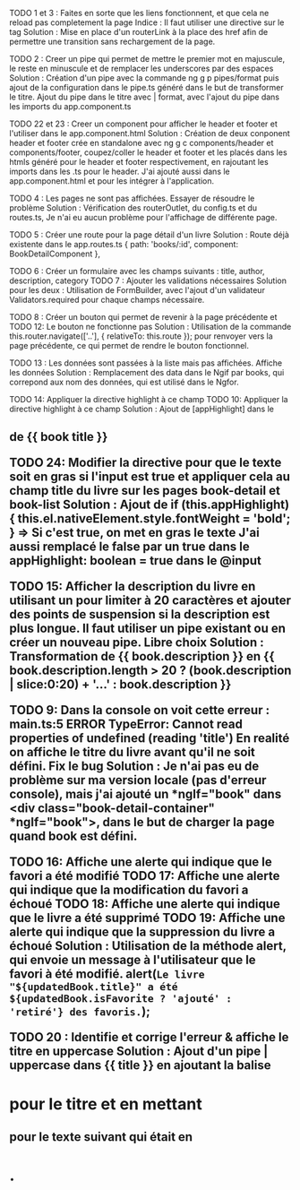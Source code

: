 TODO 1 et 3 : Faites en sorte que les liens fonctionnent, et que cela ne reload pas completement la page
Indice : Il faut utiliser une directive sur le tag <a>
Solution : Mise en place d'un routerLink à la place des href afin de permettre une transition sans rechargement de la page.

TODO 2 : Creer un pipe qui permet de mettre le premier mot en majuscule, le reste en minuscule et de remplacer les underscores par des espaces
Solution : Création d'un pipe avec la commande ng g p pipes/format puis ajout de la configuration dans le pipe.ts généré dans le but de transformer le titre. Ajout du pipe dans le titre avec | format, avec l'ajout du pipe dans les imports du app.component.ts

TODO 22 et 23 : Creer un component pour afficher le header et footer et l'utiliser dans le app.component.html
Solution : Création de deux conponent header et footer crée en standalone avec ng g c components/header et components/footer, coupez/coller le header et footer et les placés dans les htmls généré pour le header et footer respectivement, en rajoutant les imports dans les .ts pour le header. J'ai ajouté aussi dans le app.component.html <app-header></app-header> et <app-footer><app-footer> pour les intégrer à l'application.

TODO 4 : Les pages ne sont pas affichées. Essayer de résoudre le problème
Solution : Vérification des routerOutlet, du config.ts et du routes.ts, Je n'ai eu aucun problème pour l'affichage de différente page.

TODO 5 : Créer une route pour la page détail d'un livre
Solution : Route déjà existente dans le app.routes.ts { path: 'books/:id', component: BookDetailComponent },

TODO 6 : Créer un formulaire avec les champs suivants : title, author, description, category
TODO 7 : Ajouter les validations nécessaires
Solution pour les deux : Utilisation de FormBuilder, avec l'ajout d'un validateur Validators.required pour chaque champs nécessaire.

TODO 8 : Créer un bouton qui permet de revenir à la page précédente et
TODO 12: Le bouton ne fonctionne pas
Solution : Utilisation de la commande this.router.navigate(['..'], { relativeTo: this.route }); pour renvoyer vers la page précédente, ce qui permet de rendre le bouton fonctionnel. 

TODO 13 : Les données sont passées à la liste mais pas affichées. Affiche les données
Solution : Remplacement des data dans le Ngif par books, qui correpond aux nom des données, qui est utilisé dans le Ngfor.

TODO 14: Appliquer la directive highlight à ce champ 
TODO 10: Appliquer la directive highlight à ce champ
Solution : Ajout de [appHighlight] dans le <h2> de {{ book title }}

TODO 24: Modifier la directive pour que le texte soit en gras si l'input est true et appliquer cela au champ title du livre sur les pages book-detail et book-list
Solution : Ajout de if (this.appHighlight) {
      this.el.nativeElement.style.fontWeight = 'bold'; }  => Si c'est true, on met en gras le texte
      J'ai aussi remplacé le false par un true dans le appHighlight: boolean = true dans le @input

TODO 15: Afficher la description du livre en utilisant un pour limiter à 20 caractères et ajouter des points de suspension si la description est plus longue. Il faut utiliser un pipe existant ou en créer un nouveau pipe. Libre choix 
Solution : Transformation de {{ book.description }} en {{ book.description.length > 20 ? (book.description | slice:0:20) + '...' : book.description }}

TODO 9: Dans la console on voit cette erreur : main.ts:5 ERROR TypeError: Cannot read properties of undefined (reading 'title') En realité on affiche le titre du livre avant qu'il ne soit défini. Fix le bug
Solution : Je n'ai pas eu de problème sur ma version locale (pas d'erreur console), mais j'ai ajouté un *ngIf="book" dans <div class="book-detail-container" *ngIf="book">, dans le but de charger la page quand book est défini.

TODO 16: Affiche une alerte qui indique que le favori a été modifié
TODO 17: Affiche une alerte qui indique que la modification du favori a échoué
TODO 18: Affiche une alerte qui indique que le livre a été supprimé
TODO 19: Affiche une alerte qui indique que la suppression du livre a échoué
Solution : Utilisation de la méthode alert, qui envoie un message à l'utilisateur que le favori à été modifié.
alert(`Le livre "${updatedBook.title}" a été ${updatedBook.isFavorite ? 'ajouté' : 'retiré'} des favoris.`);

TODO 20 : Identifie et corrige l'erreur & affiche le titre en uppercase
Solution : Ajout d'un pipe | uppercase dans {{ title }} en ajoutant la balise <h1> pour le titre et en mettant <h2> pour le texte suivant qui était en <h1>.
